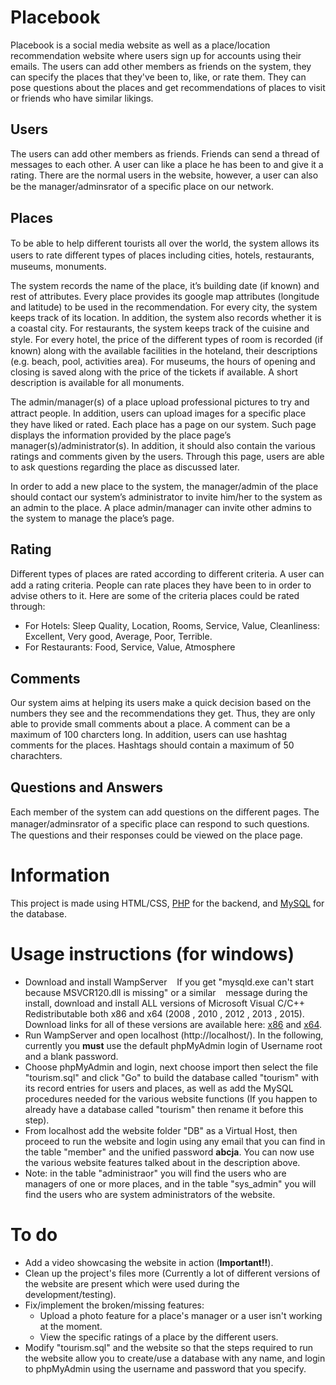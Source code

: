 # Placebook
Placebook is a social media website as well as a place/location recommendation website where users sign up for accounts using their emails. The users can add other members as friends on the system, they can specify the places that they've been to, like, or rate them. They can pose questions about the places and get recommendations of places to visit or friends who have similar likings.

## Users
The users can add other members as friends.
Friends can send a thread of messages to each other.
A user can like a place he has been to and give it a rating.
There are the normal users in the website, however, a user can also be the manager/adminsrator of a speciﬁc place on our network.

## Places
To be able to help diﬀerent tourists all over the world, the system allows its users to rate diﬀerent types of places including cities, hotels, restaurants, museums, monuments.

The system records the name of the place, it’s building date (if known) and rest of attributes. Every place provides its google map attributes (longitude and latitude) to be used in the recommendation.
For every city, the system keeps track of its location. In addition, the system also records whether it is a coastal city.
For restaurants, the system keeps track of the cuisine and style.
For every hotel, the price of the diﬀerent types of room is recorded (if known) along with the available facilities in the hoteland, their descriptions (e.g. beach, pool, activities area).
For museums, the hours of opening and closing is saved along with the price of the tickets if available.
A short description is available for all monuments.

The admin/manager(s) of a place upload professional pictures to try and attract people. In addition, users can upload images for a speciﬁc place they have liked or rated.
Each place has a page on our system. Such page displays the information provided by the place
page’s manager(s)/administrator(s). In addition, it should also contain the various ratings and comments given by the users. Through this page, users are able to ask questions regarding the place as discussed later.

In order to add a new place to the system, the manager/admin of the place should contact our system’s administrator to invite him/her to the system as an admin to the place. A place admin/manager can invite other admins to the system to manage the place’s page.

## Rating
Diﬀerent types of places are rated according to diﬀerent criteria. A user can add a rating criteria. People can rate places they have been to in order to advise others to it.
Here are some of the criteria places could be rated through:
* For Hotels: Sleep Quality, Location, Rooms, Service, Value, Cleanliness: Excellent, Very good,
Average, Poor, Terrible.
* For Restaurants: Food, Service, Value, Atmosphere
## Comments
Our system aims at helping its users make a quick decision based on the numbers they see and the recommendations they get. Thus, they are only able to provide small comments about a place. A comment can be a maximum of 100 charcters long.
In addition, users can use hashtag comments for the places. Hashtags should contain a maximum of 50 charachters.
## Questions and Answers
Each member of the system can add questions on the diﬀerent pages. The manager/adminsrator of a speciﬁc place can respond to such questions.
The questions and their responses could be viewed on the place page.

# Information
This project is made using HTML/CSS, [PHP](https://www.php.net/) for the backend, and [MySQL](https://www.mysql.com/) for the database.

# Usage instructions (for windows)
* Download and install WampServer
&nbsp;&nbsp; If you get "mysqld.exe can't start because MSVCR120.dll is missing" or a similar
&nbsp;&nbsp; message during the install, download and install ALL versions of Microsoft Visual C/C++
&nbsp;&nbsp; Redistributable both x86 and x64 (2008 , 2010 , 2012 , 2013 , 2015).
&nbsp;&nbsp;&nbsp;&nbsp; Download links for all of these versions are available here: [x86](http://files.drax.ir/wampserver/vcredist_x86_Allversions.zip) and [x64](http://files.drax.ir/wampserver/vcredist_x64_Allversions.zip).
* Run WampServer and open localhost (http://localhost/). In the following, currently you **must** use the default phpMyAdmin login of Username root and a blank password.
* Choose phpMyAdmin and login, next choose import then select the file "tourism.sql" and click "Go" to build the database called "tourism" with its record entries for users and places, as well as add the MySQL procedures needed for the various website functions (If you happen to already have a database called "tourism" then rename it before this step).
* From localhost add the website folder "DB" as a Virtual Host, then proceed to run the website and login using any email that you can find in the table "member" and the unified password **abcja**. You can now use the various website features talked about in the description above.
* Note: in the table "administraor" you will find the users who are managers of one or more places, and in the table "sys_admin" you will find the users who are system administrators of the website.
# To do
* Add a video showcasing the website in action (**Important!!**).
* Clean up the project's files more (Currently a lot of different versions of the website are present which were used during the development/testing).
* Fix/implement the broken/missing features:
  * Upload a photo feature for a place's manager or a user isn't working at the moment.
  * View the specific ratings of a place by the different users.
* Modify "tourism.sql" and the website so that the steps required to run the website allow you to create/use a database with any name, and login to phpMyAdmin using the username and password that you specify.